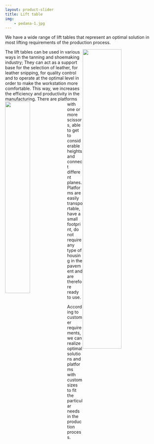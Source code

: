 ```yaml
---
layout: product-slider
title: Lift table
img:
    - pedana-1.jpg
---
```


We have a wide range of lift tables that represent an optimal solution in most lifting requirements of the production process.

<img style="float: right; width:50%" src="{{ site.url }}/assets/img/photo/pedane.jpg">
The lift tables can be used in various ways in the tanning and shoemaking industry; They can act as a support base for the selection of leather, for leather snipping, for quality control and to operate at the optimal level in order to make the workstation more comfortable. This way, we increases the efficiency and productivity in the manufacturing.

<img style="float: left; width:40%" src="{{ site.url }}/assets/img/photo/pedana-verde.png">
There are platforms with one or more scissors, able to get to considerable heights and connect different planes. Platforms are easily transportable, have a small footprint, do not require any type of housing in the pavement and are therefore ready to use.

According to customer requirements, we can realize optimal solutions and platforms with custom sizes to fit the particular needs in the production process.
